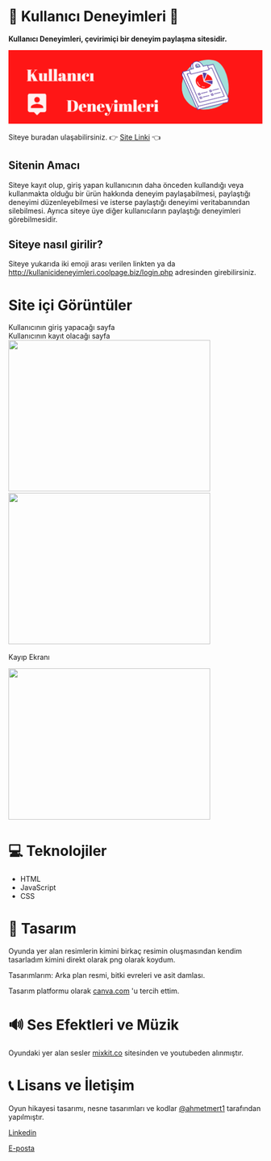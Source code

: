 
# 🤔 Kullanıcı Deneyimleri 💭

<b>Kullanıcı Deneyimleri, çevirimiçi bir deneyim paylaşma sitesidir.</b>

<img src="quiz9.PNG">

Siteye buradan ulaşabilirsiniz. 👉 [Site Linki](http://kullanicideneyimleri.coolpage.biz/login.php) 👈

## Sitenin Amacı
Siteye kayıt olup, giriş yapan kullanıcının daha önceden kullandığı veya kullanmakta olduğu bir ürün hakkında deneyim paylaşabilmesi,
paylaştığı deneyimi düzenleyebilmesi ve isterse paylaştığı deneyimi veritabanından silebilmesi. Ayrıca siteye üye diğer kullanıcıların
paylaştığı deneyimleri görebilmesidir.



## Siteye nasıl girilir?
Siteye yukarıda iki emoji arası verilen linkten ya da http://kullanicideneyimleri.coolpage.biz/login.php adresinden girebilirsiniz.

# Site içi Görüntüler
Kullanıcının giriş yapacağı sayfa &emsp;&emsp;&emsp;&emsp;&emsp;&emsp;&emsp;&emsp;&emsp;&emsp;&emsp;&emsp;&emsp;&emsp;&emsp;&emsp;    Kullanıcının kayıt olacağı sayfa 
<img src="quiz9resimler/giris.PNG"  width="400" height="300">   <img src="oyunicigoruntuler/agacEklenmis2.jpeg"  width="400" height="300">

Kayıp Ekranı

<img src="oyunicigoruntuler/kaybettiniz2.jpeg" width="400" height="300">

 
# 💻 Teknolojiler 
- HTML 
- JavaScript 
- CSS


# 🎨 Tasarım 
Oyunda yer alan resimlerin kimini birkaç resimin oluşmasından kendim tasarladım kimini direkt olarak png olarak koydum.

Tasarımlarım: Arka plan resmi, bitki evreleri ve asit damlası.

Tasarım platformu olarak [canva.com](https://www.canva.com/) 'u tercih ettim.

# 🔊 Ses Efektleri ve Müzik 
Oyundaki yer alan sesler [mixkit.co](https://mixkit.co/) sitesinden ve youtubeden alınmıştır.


# 📞 Lisans ve İletişim
Oyun hikayesi tasarımı, nesne tasarımları ve kodlar  [@ahmetmert1](https://github.com/ahmetmert1) tarafından yapılmıştır. 

[Linkedin](https://www.linkedin.com/in/ahmet-mert-öz)

[E-posta](ahmetmertoz11@gmail.com)
